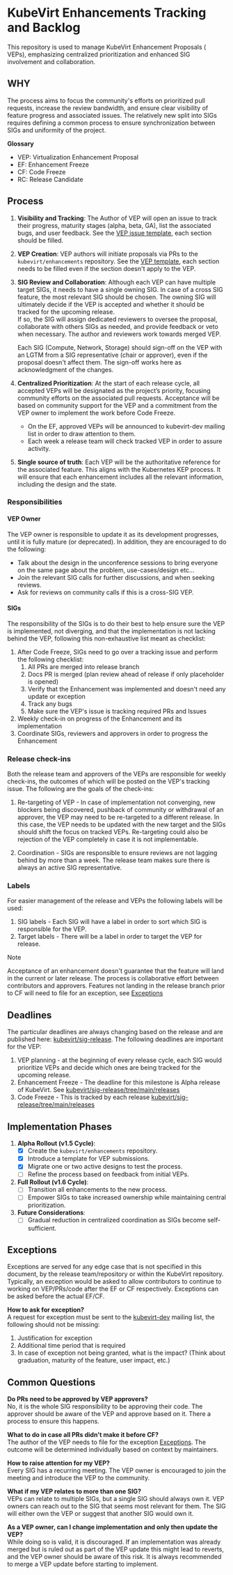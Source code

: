 # KubeVirt Enhancements Tracking and Backlog

This repository is used to manage KubeVirt Enhancement Proposals (
VEPs), emphasizing centralized prioritization and enhanced SIG involvement and collaboration.

## WHY

The process aims to focus the community's efforts on prioritized pull requests, increase the review bandwidth, and
ensure clear visibility of feature progress and associated issues. The relatively new split into SIGs requires defining
a common process to ensure synchronization between SIGs and uniformity of the project.

**Glossary**

- VEP: Virtualization Enhancement Proposal
- EF: Enhancement Freeze
- CF: Code Freeze
- RC: Release Candidate

## Process

1. **Visibility and Tracking**: The Author of VEP will open an issue to track their progress, maturity stages (alpha,
   beta, GA), list the associated bugs, and user feedback.
   See the [VEP issue template](https://github.com/kubevirt/enhancements/blob/main/.github/ISSUE_TEMPLATE/vep.md),
   each section should be filled.

2. **VEP Creation**: VEP authors will initiate proposals via PRs to the `kubevirt/enhancements` repository.
   See the [VEP template](https://github.com/kubevirt/enhancements/blob/main/veps/NNNN-vep-template/vep.md),
   each section needs to be filled even if the section doesn't apply to the VEP.

3. **SIG Review and Collaboration**: Although each VEP can have multiple target SIGs, it needs to have a single owning SIG.
   In case of a cross SIG feature, the most relevant SIG should be chosen.
   The owning SIG will ultimately decide if the VEP is accepted and whether it should be tracked for the upcoming release.  
   If so, the SIG will assign dedicated reviewers to oversee the proposal, collaborate with others SIGs as needed, and provide
   feedback or veto when necessary. The author and reviewers work towards merged VEP.

   Each SIG (Compute, Network, Storage) should sign-off on the VEP with an LGTM from a SIG representative (chair or approver),
   even if the proposal doesn't affect them. The sign-off works here as acknowledgment of the changes.

4. **Centralized Prioritization**: At the start of each release cycle, all accepted VEPs will be designated as the
   project’s priority, focusing community efforts on the associated pull requests. Acceptance will be based on community
   support for the VEP and a commitment from the VEP owner to implement the work before Code Freeze.

    - On the EF, approved VEPs will be announced to kubevirt-dev mailing list in order to draw attention to them.
    - Each week a release team will check tracked VEP in order to assure activity.

5. **Single source of truth**: Each VEP will be the authoritative reference for the associated feature. This aligns with
   the Kubernetes KEP process. It will ensure that each enhancement includes all the relevant information, including the
   design and the state.

### Responsibilities

#### VEP Owner

The VEP owner is responsible to update it as its development progresses, until it is fully mature (or deprecated).
In addition, they are encouraged to do the following:

- Talk about the design in the unconference sessions to bring everyone on the same page about the problem, use-cases/design etc...
- Join the relevant SIG calls for further discussions, and when seeking reviews.
- Ask for reviews on community calls if this is a cross-SIG VEP.

#### SIGs

The responsibility of the SIGs is to do their best to help ensure sure the VEP is implemented, not diverging, and that the
implementation is not lacking behind the VEP, following this non-exhaustive list meant as checklist:

1. After Code Freeze, SIGs need to go over a tracking issue and perform the following checklist:
   1. All PRs are merged into release branch
   2. Docs PR is merged (plan review ahead of release if only placeholder is opened)
   3. Verify that the Enhancement was implemented and doesn't need any update or exception
   4. Track any bugs
   5. Make sure the VEP's issue is tracking required PRs and Issues
2. Weekly check-in on progress of the Enhancement and its implementation
3. Coordinate SIGs, reviewers and approvers in order to progress the Enhancement

### Release check-ins

Both the release team and approvers of the VEPs are responsible for weekly check-ins, the outcomes of which will be posted on
the VEP's tracking issue. The following are the goals of the
check-ins:

1. Re-targeting of VEP - In case of implementation not converging, new blockers being discovered, pushback of community
   or withdrawal of an approver, the VEP may need to be re-targeted to a different release. In this case, the VEP needs
   to be updated with the new target and the SIGs should shift the focus on tracked VEPs.
   Re-targeting could also be rejection of the VEP completely in case it is not implementable.

2. Coordination - SIGs are responsible to ensure reviews are not lagging behind by more than a week.
   The release team makes sure there is always an active SIG representative.

### Labels

For easier management of the release and VEPs the following labels will be used:

1. SIG labels - Each SIG will have a label in order to sort which SIG is responsible for the VEP.
2. Target labels - There will be a label in order to target the VEP for release.

> [!NOTE]
> Acceptance of an enhancement doesn't guarantee that the feature will land in the current or later release.
> The process is collaborative effort between contributors and approvers.
> Features not landing in the release branch prior to CF will need to file for an exception,
> see [Exceptions](#exceptions)

## Deadlines

The particular deadlines are always changing based on the release and are published here: [kubevirt/sig-release](https://github.com/kubevirt/sig-release).
The following deadlines are important for the VEP:

1. VEP planning - at the beginning of every release cycle, each SIG would prioritize VEPs and decide which ones are being tracked for the upcoming release.
2. Enhancement Freeze - The deadline for this milestone is Alpha release of KubeVirt. See [kubevirt/sig-release/tree/main/releases](https://github.com/kubevirt/sig-release/tree/main/releases)
3. Code Freeze - This is tracked by each release [kubevirt/sig-release/tree/main/releases](https://github.com/kubevirt/sig-release/tree/main/releases)

## Implementation Phases

1. **Alpha Rollout (v1.5 Cycle)**:
    - [x] Create the `kubevirt/enhancements` repository.
    - [x] Introduce a template for VEP submissions.
    - [x] Migrate one or two active designs to test the process.
    - [ ] Refine the process based on feedback from initial VEPs.
2. **Full Rollout (v1.6 Cycle)**:
    - [ ] Transition all enhancements to the new process.
    - [ ] Empower SIGs to take increased ownership while maintaining central prioritization.
3. **Future Considerations**:
    - [ ] Gradual reduction in centralized coordination as SIGs become self-sufficient.

## Exceptions

Exceptions are served for any edge case that is not specified in this document, by the release team/repository or within
the KubeVirt repository.
Typically, an exception would be asked to allow contributors to continue to working on VEP/PRs/code after the EF or CF
respectively.
Exceptions can be asked before the actual EF/CF.

**How to ask for exception?**  
A request for exception must be sent to the [kubevirt-dev](https://groups.google.com/forum/#!forum/kubevirt-dev)
mailing list, the following should not be missing:

1. Justification for exception
2. Additional time period that is required
3. In case of exception not being granted, what is the impact? (Think about graduation, maturity of the feature, user
   impact, etc.)

## Common Questions

**Do PRs need to be approved by VEP approvers?**  
No, it is the whole SIG responsibility to be approving their code. The approver should be aware of the VEP and approve
based on it. There a process to ensure this happens.

**What to do in case all PRs didn't make it before CF?**  
The author of the VEP needs to file for the exception [Exceptions](#exceptions). The outcome will be determined
individually based on context by maintainers.

**How to raise attention for my VEP?**  
Every SIG has a recurring meeting. The VEP owner is encouraged to join the meeting and introduce the VEP to the community.

**What if my VEP relates to more than one SIG?**  
VEPs can relate to multiple SIGs, but a single SIG should always own it. VEP owners can reach out to the SIG
that seems most relevant for them. The SIG will either own the VEP or suggest that another SIG would own it.

**As a VEP owner, can I change implementation and only then update the VEP?**  
While doing so is valid, it is discouraged. If an implementation was already merged but is ruled out as part
of the VEP update this might lead to reverts, and the VEP owner should be aware of this risk. It is always
recommended to merge a VEP update before starting to implement.
